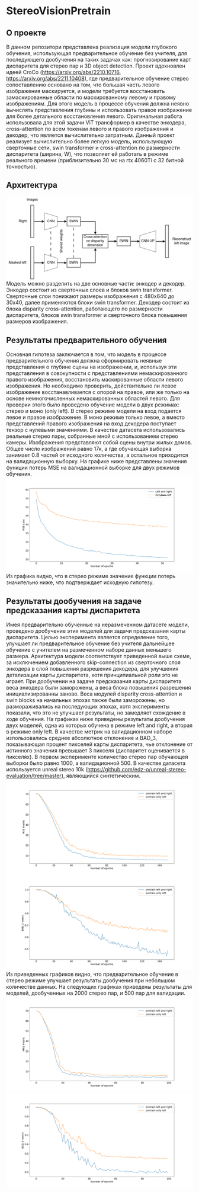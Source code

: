 # StereoVisionPretrain
## О проекте
В данном репозитори представлена реализация модели глубокого обучения, использующая предварительное обучение без учителя, для последующего 
дообучения на таких задачах как: прогнозирование карт диспаритета для стерео пар и 3D object detection. Проект вдохновлен идеей СroСo (https://arxiv.org/abs/2210.10716, https://arxiv.org/abs/2211.10408), где предварительное обучение стерео сопоставлению основано на том, что большая часть левого изображения маскируется, и модели требуется восстановить замаскированные области по маскированному левому и правому изображениям. Для этого модель в процессе обучения должна неявно вычислять представления глубины и использовать правое изображение для более детального восстановления левого. Оригинальная работа использовала для этой задачи ViT трансформер в качестве энкодера, cross-attention по всем токенам левого и правого изображения и декодер, что является вычислительно затратным. Данный проект реализует вычислительно более легкую модель, использующую сверточные сети, swin transformer и cross-attention по размерности диспаритета (ширина, W), что позволяет ей работать в режиме реального времени (приблизительно 30 мс на rtx 4060Ti с 32 битной точностью). 
## Архитектура
![Архитектура модели](images/architecture.png)
Модель можно разделить на две основные части: энкодер и декодер. Энкодер состоит из сверточных слоев и блоков swin transformer. Сверточные слои понижают размеры изображения с 480х640 до 30х40, далее применяются блоки swin transformer. Декодер состоит из блока disparity cross-attention, работающего по размерности диспаритета, блоков swin transformer и сверточного блока повышения размеров изображения. 
## Результаты предварительного обучения
Основная гипотеза заключается в том, что модель в процессе предварительного обучения должна сформировать неявные представления о глубине сцены на изображении, и, используя эти представления в совокупности с представлениями немаскированного правого изображения, восстановить маскированные области левого изображения. Но необходимо проверить, действительно ли левое изображение восстанавливается с опорой на правое, или же только на основе немногочисленных немаскированных областей левого. Для проверки этого было проведено обучение модели в двух режимах: стерео и моно (only left). В стерео режиме модели на вход подается левое и правое изображение. В моно режиме только левое, а вместо представлений правого изображения на вход декодера поступает тензор с нулевыми значениями. В качестве датасета использовались реальные стерео пары, собранные мной с использованием стерео камеры. Изображения представляют собой сцены внутри жилых домов. Общее число изображений равно 17к, а где обучающая выборка занимает 0.8 частей от исходного количества, а остальное приходится на валидационную выборку. На графике ниже представлены значения функции потерь MSE на валидационной выборке для двух режимов обучения.
![Результат предварительного обучения](images/pretrain_loss.png)
Из графика видно, что в стерео режиме значение функции потерь значительно ниже, что подтверждает исходную гипотезу.
## Результаты дообучения на задаче предсказания карты диспаритета
Имея предварительно обученные на неразмеченном датасете модели, проведено дообучение этих моделей для задачи предсказания карты диспаритета. Целью эксперимента является определение того, улучшает ли предварительное обучение без учителя дальнейшее обучение с учителем на размеченном наборе данных меньшего размера. Архитектура модели соответствует приведенной выше схеме, за исключением добавленного skip-connection из сверточного слоя энкодера в слой повышения разрешения декодера, для улучшения детализации карты диспаритета, хотя принципиальной роли это не играет. При дообучении на задаче предсказания карты диспаритета веса энкодера были заморожены, а веса блока повышения разрешения инициализированны заново. Веса модулей disparity cross-attention и swin blocks на начальных эпохах также были заморожены, но размораживались на последующих эпохах, хотя эксперименты показали, что это не улучшает результаты, но замедляет схождение в ходе обучения. На графиках ниже приведены результаты дообучения двух моделей, одна из которых обучена в режиме left and right, а вторая в режиме only left. В качестве метрик на валидационном наборе изпользовались среднее абсолютное отклонение и BAD_3, показывающая процент пикселей карты диспаритета, чье отклонение от истинного значения превышает 3 пикселя (диспаритет оценивается в пикселях). В первом эксперименте количество стерео пар обучающей выборки было равно 1000, а валидационной 500. В качестве датасета используется unreal stereo 10k (https://github.com/edz-o/unreal-stereo-evaluation/tree/master), являющийся синтетическим. 
![Среднее абсолютное отклонение](images/MAE_metric_1k.png)
![Метрика BAD_3](images/BAD_3_metric_1k.png)
Из приведенных графиков видно, что предварительное обучение в стерео режиме улучшает результаты дообучения при небольшом количестве данных. На следующих графиках приведены результаты для моделей, дообученных на 2000 стерео пар, и 500 пар для валидации. 
![Среднее абсолютное отклонение](images/MAE_metric_2k.png)
![Метрика BAD_3](images/BAD_3_metric_2k.png)












